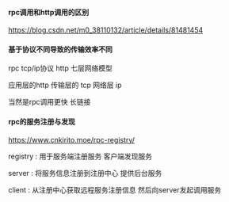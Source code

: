 #### rpc调用和http调用的区别

https://blog.csdn.net/m0_38110132/article/details/81481454

#### 基于协议不同导致的传输效率不同
rpc  tcp/ip协议
http 
七层网络模型

应用层的http
传输层的 tcp
网络层 ip 

当然是rpc调用更快 长链接


#### rpc的服务注册与发现
https://www.cnkirito.moe/rpc-registry/


registry :
用于服务端注册服务 客户端发现服务

server   :  将服务信息注册到注册中心 提供后台服务

client : 从注册中心获取远程服务注册信息 然后向server发起调用服务
